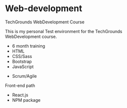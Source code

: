 # Web-development
TechGrounds WebDevelopment Course 

This is my personal Test environment for the TechGrounds WebDevelopment course.
- 6 month training
- HTML
- CSS/Sass
- Bootstrap
- JavaScript
* Scrum/Agile

Front-end path
- React.js
- NPM package
